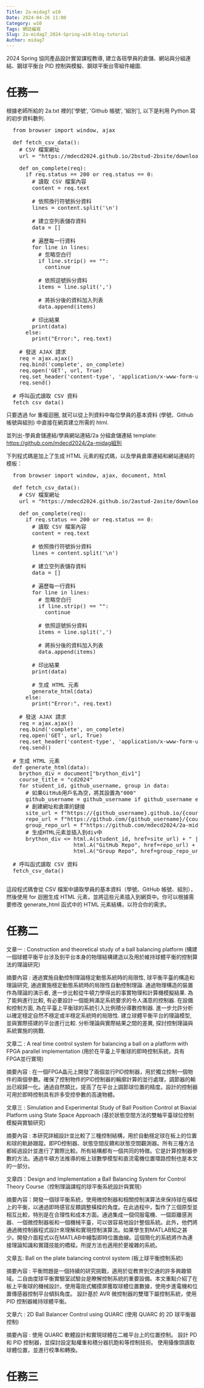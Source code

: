 ```yaml
---
Title: 2a-midag7 w10
Date: 2024-04-26 11:00
Category: w10
Tags: 網誌編寫
Slug: 2a-midag7_2024-Spring-w10-blog-tutorial
Author: midag7
---
```


2024 Spring 協同產品設計實習課程教導, 建立各班學員的倉儲、網站與分組連結、鋼球平衡台 PID 控制與模擬、鋼球平衡台零組件繪圖.

<!-- PELICAN_END_SUMMARY -->
# 任務一
根據老師所給的 2a.txt 裡的['學號', 'Github 帳號', '組別'], 以下是利用 Python 寫的初步資料數列. 

<pre class="brush: python">
  from browser import window, ajax

  def fetch_csv_data():
    # CSV 檔案網址
    url = "https://mdecd2024.github.io/2bstud-2bsite/downloads/2b.txt"

    def on_complete(req):
      if req.status == 200 or req.status == 0:
        # 讀取 CSV 檔案內容
        content = req.text

        # 依照換行符號拆分資料
        lines = content.split('\n')

        # 建立空列表儲存資料
        data = []

        # 遍歷每一行資料
        for line in lines:
          # 忽略空白行
          if line.strip() == "":
            continue

          # 依照逗號拆分資料
          items = line.split(',')

          # 將拆分後的資料加入列表
          data.append(items)

        # 印出結果
        print(data)
      else:
        print("Error:", req.text)

    # 發送 AJAX 請求
    req = ajax.ajax()
    req.bind('complete', on_complete)
    req.open('GET', url, True)
    req.set_header('content-type', 'application/x-www-form-urlencoded')
    req.send()

  # 呼叫函式讀取 CSV 資料
  fetch_csv_data()
</pre>

只要透過 for 重複迴圈, 就可以從上列資料中每位學員的基本資料 (學號、Github 帳號與組別) 中直接在網頁建立所需的 html.

並列出-學員倉儲連結/學員網站連結/2a 分組倉儲連結 template: https://github.com/mdecd2024/2a-midag組別

下列程式碼是加上了生成 HTML 元素的程式碼，以及學員倉庫連結和網站連結的模板：

<pre class="brush: python">
  from browser import window, ajax, document, html

  def fetch_csv_data():
    # CSV 檔案網址
    url = "https://mdecd2024.github.io/2astud-2asite/downloads/2a.txt"

    def on_complete(req):
      if req.status == 200 or req.status == 0:
        # 讀取 CSV 檔案內容
        content = req.text

        # 依照換行符號拆分資料
        lines = content.split('\n')

        # 建立空列表儲存資料
        data = []

        # 遍歷每一行資料
        for line in lines:
          # 忽略空白行
          if line.strip() == "":
            continue

          # 依照逗號拆分資料
          items = line.split(',')

          # 將拆分後的資料加入列表
          data.append(items)

        # 印出結果
        print(data)

        # 生成 HTML 元素
        generate_html(data)
      else:
        print("Error:", req.text)

    # 發送 AJAX 請求
    req = ajax.ajax()
    req.bind('complete', on_complete)
    req.open('GET', url, True)
    req.set_header('content-type', 'application/x-www-form-urlencoded')
    req.send()

  # 生成 HTML 元素
  def generate_html(data):
    brython_div = document["brython_div1"]
    course_title = "cd2024"
    for student_id, github_username, group in data:
      # 如果GitHub用戶名為空，將其設置為"000"
      github_username = github_username if github_username else "000"
      # 創建網址和倉庫的鏈接
      site_url = f"https://{github_username}.github.io/{course_title}"
      repo_url = f"https://github.com/{github_username}/{course_title}"
      group_repo_url = f"https://github.com/mdecd2024/2a-midag{group}"
      # 生成HTML元素並插入到div中
      brython_div <= html.A(student_id, href=site_url) + " | " + \
                     html.A("GitHub Repo", href=repo_url) + " | " + \
                     html.A("Group Repo", href=group_repo_url) + html.BR()

  # 呼叫函式讀取 CSV 資料
  fetch_csv_data()

</pre>

這段程式碼會從 CSV 檔案中讀取學員的基本資料（學號、GitHub 帳號、組別），然後使用 for 迴圈生成 HTML 元素，並將這些元素插入到網頁中。你可以根據需要修改 generate_html 函式中的 HTML 元素結構，以符合你的需求。



# 任務二
文章一  : Construction and theoretical study of a ball balancing platform (構建一個球體平衡平台涉及到平台本身的物理結構建造以及用於維持球體平衡的控制算法的理論研究)

摘要內容 : 通過實施自動控制理論穩定動態系統時的局限性, 球平衡平臺的構造和理論研究, 通過實施穩定動態系統時的局限性自動控制理論. 通過物理構造的裝置作為理論的演示者, 進一步比較從牛頓力學得出的事實物理和計算機模擬結果. 為了能夠進行比較, 有必要設計一個能夠滿足系統要求的令人滿意的控制器. 在設備和控制方面, 為在平臺上平衡球的系統引入比例積分導數控制器. 進一步允許分析以確定穩定自然不穩定或半穩定系統時的局限性. 建立球體平衡平台的理論模型, 並與實際搭建的平台進行比較. 分析理論與實際結果之間的差異, 探討控制理論與系統實施的挑戰.


文章二 : A real time control system for balancing a ball on a platform with FPGA parallel implementation (用於在平臺上平衡球的即時控制系統，具有FPGA並行實現)

摘要內容 : 在一個FPGA晶元上開發了兩個並行PID控制器，用於獨立控制一個物件的兩個參數。確保了控制物件的PID控制器的輪廓計算的並行處理，調節器的輸出已經歸一化。通過自然類比，提高了在平台上調節球位置的精度。設計的控制器可用於即時控制具有許多受控參數的高速物體。

文章三 : Simulation and Experimental Study of Ball Position Control at Biaxial Platform using State Space Approach (基於狀態空間方法的雙軸平臺球位控制模擬與實驗研究)

摘要內容 : 本研究詳細設計並比較了三種控制結構，用於自動穩定球在板上的位置和球的軌跡跟蹤。即PD控制器、狀態空間反饋和狀態空間觀測器。所有三種方法都經過設計並進行了實際比較。所有結構都有一個共同的特徵。它是計算控制器參數的方法。通過牛頓方法推導的板上球數學模型和直流電機位置環路控制也是本文的一部分。

文章四：Design and Implementation a Ball Balancing System for Control Theory Course（控制理論課程的球平衡系統設計與實現）

摘要內容：開發一個球平衡系統，使用微控制器和相關控制演算法來保持球在橫樑上的平衡，以通過即時感官反饋調整橫樑的角度。在此過程中，製作了三個原型並相互比較，特別是在合理性和成本方面。通過集成一個伺服電機、一個距離感測器、一個微控制器板和一個機械平臺，可以很容易地設計整個系統。此外，他們將通過微控制器程式設計來理解和實現控制演算法。如果學生對MATLAB知之甚少。開發介面程式以在MATLAB中繪製即時位置曲線。這個簡化的系統將作為連接理論知識和實踐技能的橋樑。所提方法也適用於更複雜的系統。


文章五: Ball on the plate balancing control system (板上球平衡控制系統)

摘要內容 : 平衡問題是一個持續的研究挑戰，適用於從教育到交通的許多興趣領域。二自由度球平衡實驗室試驗台是瞭解控制系統的重要設備。本文重點介紹了在板上平衡球的機械設計。使用電阻式觸摸屏獲取球體位置數據，使用步進電機和位置傳感器控制平台傾斜角度。 設計基於 AVR 微控制器的雙環下屬控制系統，使用 PID 控制器維持球體平衡。


文章六 : 2D Ball Balancer Control using QUARC (使用 QUARC 的 2D 球平衡器控制)

摘要內容 : 使用 QUARC 軟體設計和實現球體在二維平台上的位置控制。 設計 PD 和 PID 控制器，並探討設定點權重和積分器抗飽和等控制技術。 使用攝像頭讀取球體位置，並進行校準和轉換。

# 任務三